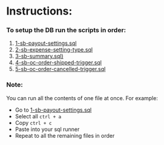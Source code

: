 # Instructions:

### To setup the DB run the scripts in order:

1. [1-sb-payout-settings.sql](./1-sb-payout-settings.sql)
2. [2-sb-expense-setting-type.sql](./2-sb-expense-setting-type.sql)
3. [3-sb-summary.sql)](./3-sb-summary.sql)
4. [4-sb-oc-order-shipped-trigger.sql](./4-sb-oc-order-shipped-trigger.sql)
5. [5-sb-oc-order-cancelled-trigger.sql](./5-sb-oc-order-cancelled-trigger.sql)

### Note: 
You can run all the contents of one file at once.
For example:
* Go to [1-sb-payout-settings.sql](./1-sb-payout-settings.sql)
* Select all `ctrl + a`
* Copy `ctrl + c`
* Paste into your sql runner
* Repeat to all the remaining files in order
